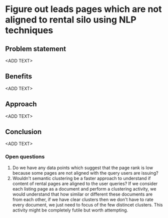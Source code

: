 # Figure out leads pages which are not aligned to rental silo using NLP techniques

## Problem statement
\<ADD TEXT>
## Benefits
\<ADD TEXT>
## Approach
\<ADD TEXT>
## Conclusion
\<ADD TEXT>

### Open questions
1. Do we have any data points which suggest that the page rank is low because some pages are not aligned with the query users are issuing?
2. Wouldn't semantic clustering be a faster approach to understand if content of rental pages are aligned to the user queries? If we consider each listing page as a document and perform a clustering activity, we would understand that how similar or different these documents are from each other, if we have clear clusters then we don't have to rate every document, we just need to focus of the few distincet clusters. This activity might be completely futile but worth attempting. 
